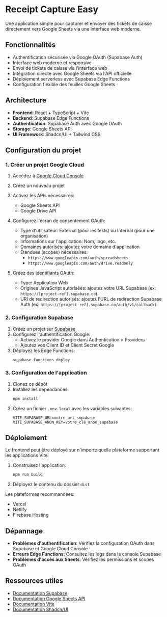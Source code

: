# Receipt Capture Easy

Une application simple pour capturer et envoyer des tickets de caisse directement vers Google Sheets via une interface web moderne.

## Fonctionnalités

- Authentification sécurisée via Google OAuth (Supabase Auth)
- Interface web moderne et responsive
- Envoi de tickets de caisse via l'interface web
- Intégration directe avec Google Sheets via l'API officielle
- Déploiement serverless avec Supabase Edge Functions
- Configuration flexible des feuilles Google Sheets

## Architecture

- **Frontend**: React + TypeScript + Vite
- **Backend**: Supabase Edge Functions
- **Authentication**: Supabase Auth avec Google OAuth
- **Storage**: Google Sheets API
- **UI Framework**: Shadcn/UI + Tailwind CSS

## Configuration du projet

### 1. Créer un projet Google Cloud

1. Accédez à [Google Cloud Console](https://console.cloud.google.com/)
2. Créez un nouveau projet
3. Activez les APIs nécessaires:
   - Google Sheets API
   - Google Drive API
4. Configurez l'écran de consentement OAuth:
   - Type d'utilisateur: External (pour les tests) ou Internal (pour une organisation)
   - Informations sur l'application: Nom, logo, etc.
   - Domaines autorisés: ajoutez votre domaine d'application
   - Étendues (scopes) nécessaires:
     - `https://www.googleapis.com/auth/spreadsheets`
     - `https://www.googleapis.com/auth/drive.readonly`

5. Créez des identifiants OAuth:
   - Type: Application Web
   - Origines JavaScript autorisées: ajoutez votre URL Supabase (ex: `https://[project-ref].supabase.co`)
   - URI de redirection autorisés: ajoutez l'URL de redirection Supabase Auth (ex: `https://[project-ref].supabase.co/auth/v1/callback`)

### 2. Configuration Supabase

1. Créez un projet sur [Supabase](https://supabase.com)
2. Configurez l'authentification Google:
   - Activez le provider Google dans Authentication > Providers
   - Ajoutez vos Client ID et Client Secret Google
3. Déployez les Edge Functions:
   ```bash
   supabase functions deploy
   ```

### 3. Configuration de l'application

1. Clonez ce dépôt
2. Installez les dépendances:
   ```bash
   npm install
   ```
3. Créez un fichier `.env.local` avec les variables suivantes:
   ```
   VITE_SUPABASE_URL=votre_url_supabase
   VITE_SUPABASE_ANON_KEY=votre_clé_anon_supabase
   ```

## Déploiement

Le frontend peut être déployé sur n'importe quelle plateforme supportant les applications Vite:

1. Construisez l'application:
   ```bash
   npm run build
   ```
2. Déployez le contenu du dossier `dist`

Les plateformes recommandées:
- Vercel
- Netlify
- Firebase Hosting

## Dépannage

- **Problèmes d'authentification**: Vérifiez la configuration OAuth dans Supabase et Google Cloud Console
- **Erreurs Edge Functions**: Consultez les logs dans la console Supabase
- **Problèmes d'accès aux Sheets**: Vérifiez les permissions et scopes OAuth

## Ressources utiles

- [Documentation Supabase](https://supabase.com/docs)
- [Documentation Google Sheets API](https://developers.google.com/sheets/api)
- [Documentation Vite](https://vitejs.dev)
- [Documentation Shadcn/UI](https://ui.shadcn.com)
